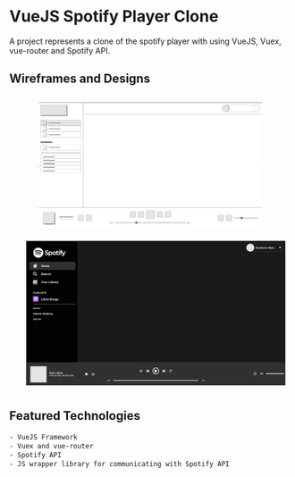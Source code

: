 # VueJS Spotify Player Clone

A project represents a clone of the spotify player with using VueJS, Vuex, vue-router and Spotify API.

## Wireframes and Designs

<div align="center" style="margin:20px;">
	<img style="padding:10px" width="400" src="./md_images/wireframe_dashboard.png">
	<img style="padding:10px" width="800" src="./md_images/design_dashboard.png">
</div>

## Featured Technologies
```
- VueJS Framework
- Vuex and vue-router
- Spotify API
- JS wrapper library for communicating with Spotify API
```